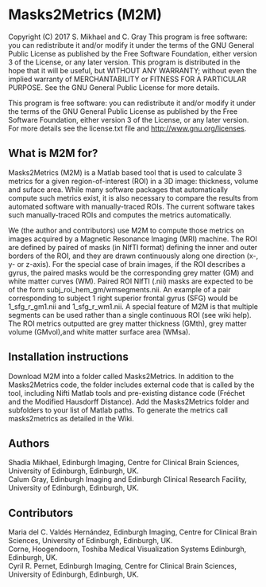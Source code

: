 # Masks2Metrics (M2M)

Copyright (C) 2017 S. Mikhael and C. Gray
This program is free software: you can redistribute it and/or modify it under the terms of the GNU General Public License as published by the Free Software Foundation, either version 3 of the License, or any later version. This program is distributed in the hope that it will be useful, but WITHOUT ANY WARRANTY; without even the implied warranty of MERCHANTABILITY or FITNESS FOR A PARTICULAR PURPOSE.  See the GNU General Public License for more details.

This program is free software: you can redistribute it and/or modify it under the terms of the GNU General Public License as published by the Free Software Foundation, either version 3 of the License, or any later version. For more details see the license.txt file and <http://www.gnu.org/licenses>.

## What is M2M for?

Masks2Metrics (M2M) is a Matlab based tool that is used to calculate 3 metrics for a given region-of-interest (ROI) in a 3D image: thickness, volume and suface area. While many software packages that automatically compute such metrics exist, it is also necessary to compare the results from automated software with manually-traced ROIs. The current software takes such manually-traced ROIs and computes the metrics automatically.

We (the author and contributors) use M2M to compute those metrics on images acquired by a Magnetic Resonance Imaging (MRI) machine. The ROI are defined by paired of masks (in NIfTI format) defining the inner and outer borders of the ROI, and they are drawn continuously along one direction (x-, y- or z-axis). For the special case of brain images, if the ROI describes a gyrus, the paired masks would be the corresponding grey matter (GM) and white matter curves (WM). Paired ROI NIfTI (.nii) masks are expected to be of the form subj_roi_hem_gm/wmsegments.nii. An example of a pair corresponding to subject 1 right superior frontal gyrus (SFG) would be 1_sfg_r_gm1.nii and 1_sfg_r_wm1.nii. A special feature of M2M is that multiple segments can be used rather than a single continuous ROI (see wiki help). The ROI metrics outputted are grey matter thickness (GMth), grey matter volume (GMvol),and white matter surface area (WMsa).

## Installation instructions

Download M2M into a folder called Masks2Metrics. In addition to the Masks2Metrics code, the folder includes external code that is called by the tool, including Nifti Matlab tools and pre-existing distance code (Fréchet and the Modified Hausdorff Distance).
Add the Masks2Metrics folder and subfolders to your list of Matlab paths. To generate the metrics call masks2metrics as detailed in the Wiki.

## Authors
Shadia Mikhael, Edinburgh Imaging, Centre for Clinical Brain Sciences, University of Edinburgh, Edinburgh, UK.  
Calum Gray, Edinburgh Imaging and Edinburgh Clinical Research Facility, University of Edinburgh, Edinburgh, UK.  

## Contributors
Maria del C. Valdés Hernández, Edinburgh Imaging, Centre for Clinical Brain Sciences, University of Edinburgh, Edinburgh, UK.  
Corne, Hoogendoorn, Toshiba Medical Visualization Systems Edinburgh, Edinburgh, UK.  
Cyril R. Pernet, Edinburgh Imaging, Centre for Clinical Brain Sciences, University of Edinburgh, Edinburgh, UK.  




